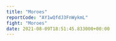 ```yaml
---
title: "Moroes"
reportCode: "AY1wQfdJ3FnWykmL"
fight: "Moroes"
date: 2021-08-09T18:51:45.833000+00:00
---
```

